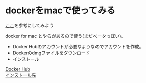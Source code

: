 
# dockerをmacで使ってみる  

[ここ](http://paiza.hatenablog.com/entry/docker_for_mac)を参考にしてみよう

docker for mac とやらがあるので使う(まだベータっぽい)。

* Docker Hubのアカウントが必要なようなのでアカウントを作成。
* Dockerのdmgファイルをダウンロード
* インストール

[Docker Hub](https://hub.docker.com/)  
[インストール先](https://beta.docker.com/docs/)

